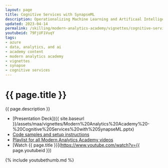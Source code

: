 ```yaml
---
layout: page
title: Cognitive Services with SynapseML
description: Operationalizing Machine Learning and Artificaal Intelligence can be a challenge for data engineers.  In this session we explore how SynapseML simplifies the process of leveraging Azure Cognitive Services as part of a data engineering process in Synapse.
updated: 2023-04-14
permalink: /skilling/modern-analytics-academy/vignettes/cognitive-services-with-synapseml
youtubeid: 79FjUF1VuqY
tags: 
- azure
- data, analytics, and ai
- academy content
- modern analytics academy
- vignettes
- synapse
- cognitive services
---
```


# {{ page.title }}

{{ page.description }}

* [Presentation Deck]({{ site.baseurl }}/assets/maa/vignettes/Modern%20Analytics%20Academy%20-%20Cognitive%20Services%20with%20SynapseML.pptx)
* [Code samples and setup instructions](https://github.com/chmitch/SynapseML-CognitiveServices)
* [Playlist for all Modern Analytics Academy videos](https://www.youtube.com/playlist?list=PL8_VXqhvJI9DtxeuFmmQ0V6Z_zL0MXnnI)
* [Watch {{ page.title }}](https://www.youtube.com/watch?v={{ page.youtubeid }})

{% include youtubethumb.md 
%}